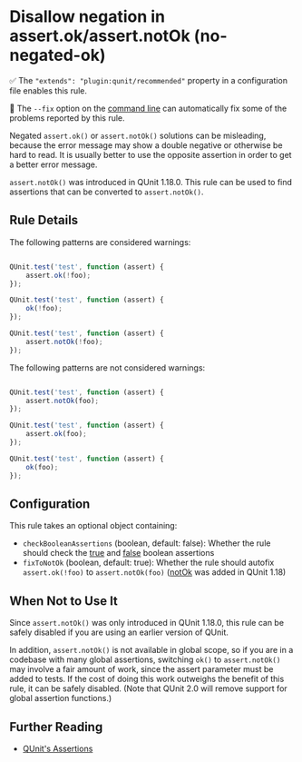 # Disallow negation in assert.ok/assert.notOk (no-negated-ok)

✅ The `"extends": "plugin:qunit/recommended"` property in a configuration file enables this rule.

🔧 The `--fix` option on the [command line](https://eslint.org/docs/user-guide/command-line-interface#fixing-problems) can automatically fix some of the problems reported by this rule.

Negated `assert.ok()` or `assert.notOk()` solutions can be misleading, because
the error message may show a double negative or otherwise be hard to read. It
is usually better to use the opposite assertion in order to get a better error
message.

`assert.notOk()` was introduced in QUnit 1.18.0. This rule can be used to find
assertions that can be converted to `assert.notOk()`.

## Rule Details

The following patterns are considered warnings:

```js

QUnit.test('test', function (assert) {
    assert.ok(!foo);
});

QUnit.test('test', function (assert) {
    ok(!foo);
});

QUnit.test('test', function (assert) {
    assert.notOk(!foo);
});

```

The following patterns are not considered warnings:

```js

QUnit.test('test', function (assert) {
    assert.notOk(foo);
});

QUnit.test('test', function (assert) {
    assert.ok(foo);
});

QUnit.test('test', function (assert) {
    ok(foo);
});

```

## Configuration

This rule takes an optional object containing:

* `checkBooleanAssertions` (boolean, default: false): Whether the rule should check the [true](https://api.qunitjs.com/assert/true/) and [false](https://api.qunitjs.com/assert/false/) boolean assertions
* `fixToNotOk` (boolean, default: true): Whether the rule should autofix `assert.ok(!foo)` to `assert.notOk(foo)` ([notOk](https://api.qunitjs.com/assert/notOk/) was added in QUnit 1.18)

## When Not to Use It

Since `assert.notOk()` was only introduced in QUnit 1.18.0, this rule can be
safely disabled if you are using an earlier version of QUnit.

In addition, `assert.notOk()` is not available in global scope, so if you are
in a codebase with many global assertions, switching `ok()` to `assert.notOk()`
may involve a fair amount of work, since the assert parameter must be added to
tests. If the cost of doing this work outweighs the benefit of this rule, it
can be safely disabled. (Note that QUnit 2.0 will remove support for global
assertion functions.)

## Further Reading

* [QUnit's Assertions](https://api.qunitjs.com/category/assert/)
